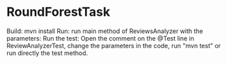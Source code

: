 # RoundForestTask
Build: mvn install
Run: run main method of ReviewsAnalyzer with the parameters: <path to input file> <numOfActiveUsers> <numOfCommentedItems> <numOfWords> <number of cores in the machine>
Run the test: Open the comment on the @Test line in ReviewAnalyzerTest, change the parameters in the code, run "mvn test" or run directly the test method.